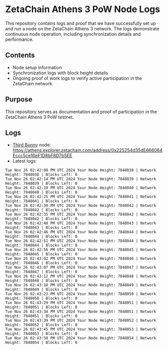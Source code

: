 # ZetaChain Athens 3 PoW Node Logs
This repository contains logs and proof that we have successfully set up and run a node on the ZetaChain Athens 3 network. The logs demonstrate continuous node operation, including synchronization details and performance.

## Contents
- Node setup information
- Synchronization logs with block height details
- Ongoing proof of work logs to verify active participation in the ZetaChain network

## Purpose
This repository serves as documentation and proof of participation in the ZetaChain Athens 3 PoW testnet.

## Logs

- [Third Bunny](https://thirdbunny.xyz/) node: https://athens.explorer.zetachain.com/address/0x225254d35dE666064Eccc5ce16eF1D8bF8D7b5EE
- Latest logs:
```
Tue Nov 26 02:42:08 PM UTC 2024 Your Node Height: 7848038 | Network Height: 7848038 | Blocks Left: 0
Tue Nov 26 02:42:14 PM UTC 2024 Your Node Height: 7848039 | Network Height: 7848039 | Blocks Left: 0
Tue Nov 26 02:42:19 PM UTC 2024 Your Node Height: 7848040 | Network Height: 7848040 | Blocks Left: 0
Tue Nov 26 02:42:25 PM UTC 2024 Your Node Height: 7848041 | Network Height: 7848041 | Blocks Left: 0
Tue Nov 26 02:42:30 PM UTC 2024 Your Node Height: 7848042 | Network Height: 7848042 | Blocks Left: 0
Tue Nov 26 02:42:35 PM UTC 2024 Your Node Height: 7848042 | Network Height: 7848042 | Blocks Left: 0
Tue Nov 26 02:42:40 PM UTC 2024 Your Node Height: 7848043 | Network Height: 7848043 | Blocks Left: 0
Tue Nov 26 02:42:46 PM UTC 2024 Your Node Height: 7848044 | Network Height: 7848044 | Blocks Left: 0
Tue Nov 26 02:42:51 PM UTC 2024 Your Node Height: 7848044 | Network Height: 7848044 | Blocks Left: 0
Tue Nov 26 02:42:56 PM UTC 2024 Your Node Height: 7848045 | Network Height: 7848045 | Blocks Left: 0
Tue Nov 26 02:43:02 PM UTC 2024 Your Node Height: 7848046 | Network Height: 7848046 | Blocks Left: 0
Tue Nov 26 02:43:07 PM UTC 2024 Your Node Height: 7848047 | Network Height: 7848047 | Blocks Left: 0
Tue Nov 26 02:43:12 PM UTC 2024 Your Node Height: 7848048 | Network Height: 7848048 | Blocks Left: 0
Tue Nov 26 02:43:18 PM UTC 2024 Your Node Height: 7848049 | Network Height: 7848049 | Blocks Left: 0
Tue Nov 26 02:43:23 PM UTC 2024 Your Node Height: 7848050 | Network Height: 7848050 | Blocks Left: 0
Tue Nov 26 02:43:29 PM UTC 2024 Your Node Height: 7848051 | Network Height: 7848051 | Blocks Left: 0
Tue Nov 26 02:43:34 PM UTC 2024 Your Node Height: 7848051 | Network Height: 7848051 | Blocks Left: 0
Tue Nov 26 02:43:39 PM UTC 2024 Your Node Height: 7848052 | Network Height: 7848052 | Blocks Left: 0
Tue Nov 26 02:43:45 PM UTC 2024 Your Node Height: 7848053 | Network Height: 7848053 | Blocks Left: 0
Tue Nov 26 02:43:50 PM UTC 2024 Your Node Height: 7848054 | Network Height: 7848054 | Blocks Left: 0
```
